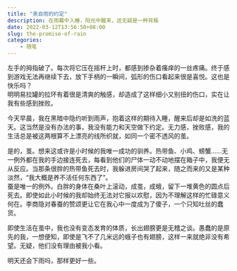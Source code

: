 ```yaml
---
title: "来自雨的约定"
description: 在雨幕中入睡，阳光中醒来，这无疑是一种背叛
date: 2022-03-12T13:56:50+08:00
slug: the-promise-of-rain
categories:
    - 随笔
---
```


左手的拇指破了。每次将它压在摇杆上时，都感到掺杂着瘙痒的一丝疼痛。终于感到游戏无法再继续下去，放下手柄的一瞬间，弧形的伤口看起来很是喜悦。这也是快乐吗？  
明明易拉罐的拉环有着很是清爽的触感，却造成了这样细小又别扭的伤口，实在让我有些感到挫败。

今天早晨，我在黑暗中隐约听到雨声，抱着这样的期待入睡，醒来后却是如洗的蓝天。这当然是没有办法的事，我没有能力和天空做下约定。无力感，挫败感，我的生活总是被这两根算不上漂亮的线所织就，如同一个密不透风的茧。

是的，茧。想来这或许是小时候的我唯一成功的驯养。热带鱼、小鸡、螃蟹……无一例外都在我的手边接连死去，每看到他们的尸体一动不动地摆在箱子中，我便无从反应。当那条很胖的热带鱼死去时，我躲进房间哭了起来，随之而来的又是某种淡然，“我大概是养不活任何东西了”。  
蚕是唯一的例外。白胖的身体在桑叶上滚动，成茧，成蛾，留下一堆黄色的圆点后死去。即使如此小时候的我却始终无法对它报以欢慰，因为不理解这样的忙碌意义何在。李商隐对春蚕的赞颂更让它在我心中一度成为了傻子，一个只知吐丝的蠢货。

即使生活在茧中，我也没有变态发育的体质，长出翅膀更是无稽之谈。愚蠢的是原先的我，一想便知，即使是飞不了几米远的蛾子也有翅膀，这样一来就绝非没有希望。无疑，他们没有理由被我小看。

明天还会下雨吗，那样更好一些。
